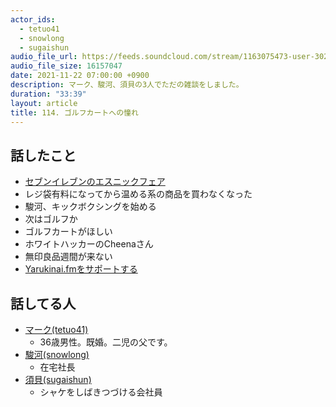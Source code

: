 ```yaml
---
actor_ids:
  - tetuo41
  - snowlong
  - sugaishun
audio_file_url: https://feeds.soundcloud.com/stream/1163075473-user-302747142-yarukinai-114-2021-11-22.mp3
audio_file_size: 16157047
date: 2021-11-22 07:00:00 +0900
description: マーク、駿河、須貝の3人でただの雑談をしました。
duration: "33:39"
layout: article
title: 114. ゴルフカートへの憧れ
---
```


## 話したこと
- [セブンイレブンのエスニックフェア](https://www.sej.co.jp/products/ethnic.html)
- レジ袋有料になってから温める系の商品を買わなくなった
- 駿河、キックボクシングを始める
- 次はゴルフか
- ゴルフカートがほしい
- ホワイトハッカーのCheenaさん
- 無印良品週間が来ない
- [Yarukinai.fmをサポートする](https://note.com/tetuo41/circle)

## 話してる人
- [マーク(tetuo41)](https://twitter.com/tetuo41)
  - 36歳男性。既婚。二児の父です。
- [駿河(snowlong)](https://twitter.com/_snowlong)
  - 在宅社長
- [須貝(sugaishun)](https://twitter.com/sugaishun)
  - シャケをしばきつづける会社員

